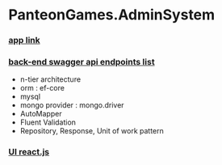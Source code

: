 # PanteonGames.AdminSystem

### [app link ](http://80.253.246.85:3000/) ###


###   [back-end swagger api endpoints list ](http://80.253.246.85:5000/swagger/index.html) ###
* n-tier architecture
* orm : ef-core
* mysql
* mongo provider : mongo.driver
* AutoMapper
* Fluent Validation
* Repository, Response, Unit of work pattern

  
### [UI react.js ](https://github.com/hasanbaysal/ui) ###




